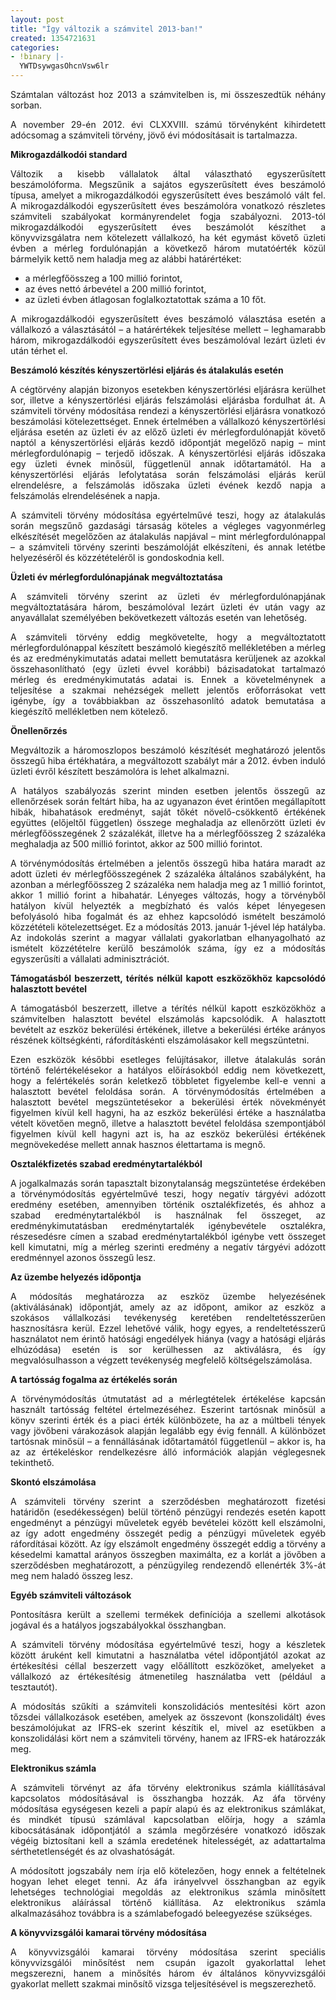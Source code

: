 ```yaml
---
layout: post
title: "Így változik a számvitel 2013-ban!"
created: 1354721631
categories:
- !binary |-
  YWTDsywgasOhcnVsw6lr
---
```

<p style="text-align: justify;">Számtalan változást hoz 2013 a számvitelben is, mi összeszedtük néhány sorban.</p><p style="text-align: justify;">A november 29-én 2012. évi CLXXVIII. számú törvényként kihirdetett adócsomag a számviteli törvény, jövő évi módosításait is tartalmazza.</p><p style="text-align: justify;"><strong>Mikrogazdálkodói standard</strong></p><p style="text-align: justify;">Változik a kisebb vállalatok által választható egyszerűsített beszámolóforma. Megszűnik a sajátos egyszerűsített éves beszámoló típusa, amelyet a mikrogazdálkodói egyszerűsített éves beszámoló vált fel. A mikrogazdálkodói egyszerűsített éves beszámolóra vonatkozó részletes számviteli szabályokat kormányrendelet fogja szabályozni. 2013-tól mikrogazdálkodói egyszerűsített éves beszámolót készíthet a könyvvizsgálatra nem kötelezett vállalkozó, ha két egymást követő üzleti évben a mérleg fordulónapján a következő három mutatóérték közül bármelyik kettő nem haladja meg az alábbi határértéket:</p><ul style="text-align: justify;"><li>a mérlegfőösszeg a 100 millió forintot,</li><li>az éves nettó árbevétel a 200 millió forintot,</li><li>az üzleti évben átlagosan foglalkoztatottak száma a 10 főt.</li></ul><p style="text-align: justify;">A mikrogazdálkodói egyszerűsített éves beszámoló választása esetén a vállalkozó a választásától – a határértékek teljesítése mellett – leghamarabb három, mikrogazdálkodói egyszerűsített éves beszámolóval lezárt üzleti év után térhet el.</p><p style="text-align: justify;"><strong>Beszámoló készítés kényszertörlési eljárás és átalakulás esetén</strong></p><p style="text-align: justify;">A cégtörvény alapján bizonyos esetekben kényszertörlési eljárásra kerülhet sor, illetve a kényszertörlési eljárás felszámolási eljárásba fordulhat át. A számviteli törvény módosítása rendezi a kényszertörlési eljárásra vonatkozó beszámolási kötelezettséget. Ennek értelmében a vállalkozó kényszertörlési eljárása esetén az üzleti év az előző üzleti év mérlegfordulónapját követő naptól a kényszertörlési eljárás kezdő időpontját megelőző napig – mint mérlegfordulónapig – terjedő időszak. A kényszertörlési eljárás időszaka egy üzleti évnek minősül, függetlenül annak időtartamától. Ha a kényszertörlési eljárás lefolytatása során felszámolási eljárás kerül elrendelésre, a felszámolás időszaka üzleti évének kezdő napja a felszámolás elrendelésének a napja.</p><p style="text-align: justify;">A számviteli törvény módosítása egyértelművé teszi, hogy az átalakulás során megszűnő gazdasági társaság köteles a végleges vagyonmérleg elkészítését megelőzően az átalakulás napjával – mint mérlegfordulónappal – a számviteli törvény szerinti beszámolóját elkészíteni, és annak letétbe helyezéséről és közzétételéről is gondoskodnia kell.</p><p style="text-align: justify;"><strong>Üzleti év mérlegfordulónapjának megváltoztatása</strong></p><p style="text-align: justify;">A számviteli törvény szerint az üzleti év mérlegfordulónapjának megváltoztatására három, beszámolóval lezárt üzleti év után vagy az anyavállalat személyében bekövetkezett változás esetén van lehetőség.</p><p style="text-align: justify;">A számviteli törvény eddig megkövetelte, hogy a megváltoztatott mérlegfordulónappal készített beszámoló kiegészítő mellékletében a mérleg és az eredménykimutatás adatai mellett bemutatásra kerüljenek az azokkal összehasonlítható (egy üzleti évvel korábbi) bázisadatokat tartalmazó mérleg és eredménykimutatás adatai is. Ennek a követelménynek a teljesítése a szakmai nehézségek mellett jelentős erőforrásokat vett igénybe, így a továbbiakban az összehasonlító adatok bemutatása a kiegészítő mellékletben nem kötelező.</p><p style="text-align: justify;"><strong>Önellenőrzés</strong></p><p style="text-align: justify;">Megváltozik a háromoszlopos beszámoló készítését meghatározó jelentős összegű hiba értékhatára, a megváltozott szabályt már a 2012. évben induló üzleti évről készített beszámolóra is lehet alkalmazni.</p><p style="text-align: justify;">A hatályos szabályozás szerint minden esetben jelentős összegű az ellenőrzések során feltárt hiba, ha az ugyanazon évet érintően megállapított hibák, hibahatások eredményt, saját tőkét növelő-csökkentő értékének együttes (előjeltől független) összege meghaladja az ellenőrzött üzleti év mérlegfőösszegének 2 százalékát, illetve ha a mérlegfőösszeg 2 százaléka meghaladja az 500 millió forintot, akkor az 500 millió forintot.</p><p style="text-align: justify;">A törvénymódosítás értelmében a jelentős összegű hiba határa maradt az adott üzleti év mérlegfőösszegének 2 százaléka általános szabályként, ha azonban a mérlegfőösszeg 2 százaléka nem haladja meg az 1 millió forintot, akkor 1 millió forint a hibahatár. Lényeges változás, hogy a törvényből hatályon kívül helyezték a megbízható és valós képet lényegesen befolyásoló hiba fogalmát és az ehhez kapcsolódó ismételt beszámoló közzétételi kötelezettséget. Ez a módosítás 2013. január 1-jével lép hatályba. Az indokolás szerint a magyar vállalati gyakorlatban elhanyagolható az ismételt közzétételre kerülő beszámolók száma, így ez a módosítás egyszerűsíti a vállalati adminisztrációt.</p><p style="text-align: justify;"><strong>Támogatásból beszerzett, térítés nélkül kapott eszközökhöz kapcsolódó halasztott bevétel</strong></p><p style="text-align: justify;">A támogatásból beszerzett, illetve a térítés nélkül kapott eszközökhöz a számvitelben halasztott bevétel elszámolás kapcsolódik. A halasztott bevételt az eszköz bekerülési értékének, illetve a bekerülési értéke arányos részének költségkénti, ráfordításkénti elszámolásakor kell megszüntetni.</p><p style="text-align: justify;">Ezen eszközök későbbi esetleges felújításakor, illetve átalakulás során történő felértékelésekor a hatályos előírásokból eddig nem következett, hogy a felértékelés során keletkező többletet figyelembe kell-e venni a halasztott bevétel feloldása során. A törvénymódosítás értelmében a halasztott bevétel megszüntetésekor a bekerülési érték növekményét figyelmen kívül kell hagyni, ha az eszköz bekerülési értéke a használatba vételt követően megnő, illetve a halasztott bevétel feloldása szempontjából figyelmen kívül kell hagyni azt is, ha az eszköz bekerülési értékének megnövekedése mellett annak hasznos élettartama is megnő.</p><p style="text-align: justify;"><strong>Osztalékfizetés szabad eredménytartalékból</strong></p><p style="text-align: justify;">A jogalkalmazás során tapasztalt bizonytalanság megszüntetése érdekében a törvénymódosítás egyértelművé teszi, hogy negatív tárgyévi adózott eredmény esetében, amennyiben történik osztalékfizetés, és ahhoz a szabad eredménytartalékból is használnak fel összeget, az eredménykimutatásban eredménytartalék igénybevétele osztalékra, részesedésre címen a szabad eredménytartalékból igénybe vett összeget kell kimutatni, míg a mérleg szerinti eredmény a negatív tárgyévi adózott eredménnyel azonos összegű lesz.</p><p style="text-align: justify;"><strong>Az üzembe helyezés időpontja</strong></p><p style="text-align: justify;">A módosítás meghatározza az eszköz üzembe helyezésének (aktiválásának) időpontját, amely az az időpont, amikor az eszköz a szokásos vállalkozási tevékenység keretében rendeltetésszerűen hasznosításra kerül. Ezzel lehetővé válik, hogy egyes, a rendeltetésszerű használatot nem érintő hatósági engedélyek hiánya (vagy a hatósági eljárás elhúzódása) esetén is sor kerülhessen az aktiválásra, és így megvalósulhasson a végzett tevékenység megfelelő költségelszámolása.</p><p style="text-align: justify;"><strong>A tartósság fogalma az értékelés során</strong></p><p style="text-align: justify;">A törvénymódosítás útmutatást ad a mérlegtételek értékelése kapcsán használt tartósság feltétel értelmezéséhez. Eszerint tartósnak minősül a könyv szerinti érték és a piaci érték különbözete, ha az a múltbeli tények vagy jövőbeni várakozások alapján legalább egy évig fennáll. A különbözet tartósnak minősül – a fennállásának időtartamától függetlenül – akkor is, ha az az értékeléskor rendelkezésre álló információk alapján véglegesnek tekinthető.</p><p style="text-align: justify;"><strong>Skontó elszámolása</strong></p><p style="text-align: justify;">A számviteli törvény szerint a szerződésben meghatározott fizetési határidőn (esedékességen) belül történő pénzügyi rendezés esetén kapott engedményt a pénzügyi műveletek egyéb bevételei között kell elszámolni, az így adott engedmény összegét pedig a pénzügyi műveletek egyéb ráfordításai között. Az így elszámolt engedmény összegét eddig a törvény a késedelmi kamattal arányos összegben maximálta, ez a korlát a jövőben a szerződésben meghatározott, a pénzügyileg rendezendő ellenérték 3%-át meg nem haladó összeg lesz.</p><p style="text-align: justify;"><strong>Egyéb számviteli változások</strong></p><p style="text-align: justify;">Pontosításra került a szellemi termékek definíciója a szellemi alkotások jogával és a hatályos jogszabályokkal összhangban.</p><p style="text-align: justify;">A számviteli törvény módosítása egyértelművé teszi, hogy a készletek között áruként kell kimutatni a használatba vétel időpontjától azokat az értékesítési céllal beszerzett vagy előállított eszközöket, amelyeket a vállalkozó az értékesítésig átmenetileg használatba vett (például a tesztautót).</p><p style="text-align: justify;">A módosítás szűkíti a számviteli konszolidációs mentesítési kört azon tőzsdei vállalkozások esetében, amelyek az összevont (konszolidált) éves beszámolójukat az IFRS-ek szerint készítik el, mivel az esetükben a konszolidálási kört nem a számviteli törvény, hanem az IFRS-ek határozzák meg.</p><p style="text-align: justify;"><strong>Elektronikus számla</strong></p><p style="text-align: justify;">A számviteli törvényt az áfa törvény elektronikus számla kiállításával kapcsolatos módosításával is összhangba hozzák. Az áfa törvény módosítása egységesen kezeli a papír alapú és az elektronikus számlákat, és mindkét típusú számlával kapcsolatban előírja, hogy a számla kibocsátásának időpontjától a számla megőrzésére vonatkozó időszak végéig biztosítani kell a számla eredetének hitelességét, az adattartalma sérthetetlenségét és az olvashatóságát.</p><p style="text-align: justify;">A módosított jogszabály nem írja elő kötelezően, hogy ennek a feltételnek hogyan lehet eleget tenni. Az áfa irányelvvel összhangban az egyik lehetséges technológiai megoldás az elektronikus számla minősített elektronikus aláírással történő kiállítása. Az elektronikus számla alkalmazásához továbbra is a számlabefogadó beleegyezése szükséges.</p><p style="text-align: justify;"><strong>A könyvvizsgálói kamarai törvény módosítása</strong></p><p style="text-align: justify;">A könyvvizsgálói kamarai törvény módosítása szerint speciális könyvvizsgálói minősítést nem csupán igazolt gyakorlattal lehet megszerezni, hanem a minősítés három év általános könyvvizsgálói gyakorlat mellett szakmai minősítő vizsga teljesítésével is megszerezhető.</p>
